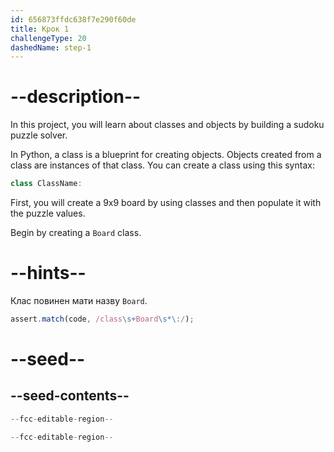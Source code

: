 ```yaml
---
id: 656873ffdc638f7e290f60de
title: Крок 1
challengeType: 20
dashedName: step-1
---
```


# --description--

In this project, you will learn about classes and objects by building a sudoku puzzle solver.

In Python, a class is a blueprint for creating objects. Objects created from a class are instances of that class. You can create a class using this syntax:

```js
class ClassName:
```

First, you will create a 9x9 board by using classes and then populate it with the puzzle values.

Begin by creating a `Board` class.

# --hints--

Клас повинен мати назву `Board`.

```js
assert.match(code, /class\s+Board\s*\:/);
```

# --seed--

## --seed-contents--

```py
--fcc-editable-region--

--fcc-editable-region--
```
